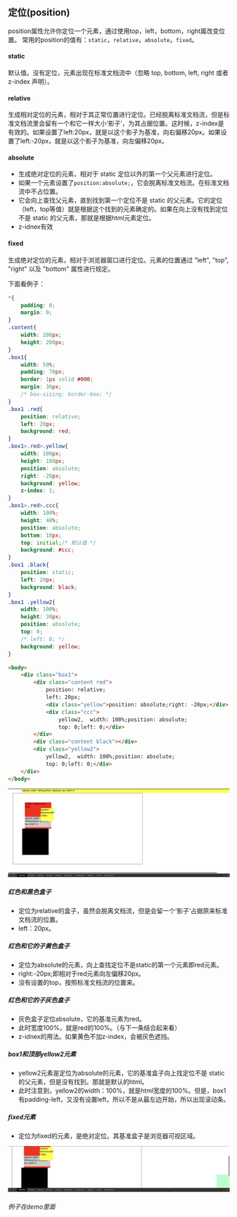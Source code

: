 ## 定位(position)
position属性允许你定位一个元素，通过使用top，left，bottom，right属改变位置。
常用的position的值有：``static``，``relative``，``absolute``，``fixed``。

#### static
默认值。没有定位，元素出现在标准文档流中（忽略 top, bottom, left, right 或者 z-index 声明）。

#### relative
生成相对定位的元素，相对于其正常位置进行定位。已经脱离标准文档流，但是标准文档流里会留有一个和它一样大小‘影子’，为其占据位置。这时候，z-index是有效的。如果设置了left:20px，就是以这个影子为基准，向右偏移20px。如果设置了left:-20px，就是以这个影子为基准，向左偏移20px。

#### absolute
+ 生成绝对定位的元素，相对于 static 定位以外的第一个父元素进行定位。
+ 如果一个元素设置了``position:absolute;``，它会脱离标准文档流。在标准文档流中不占位置。
+ 它会向上查找父元素，直到找到第一个定位不是 static 的父元素。它的定位（left，top等值）就是根据这个找到的元素确定的。如果在向上没有找到定位不是 static 的父元素，那就是根据html元素定位。
+ z-idnex有效

#### fixed
生成绝对定位的元素，相对于浏览器窗口进行定位。元素的位置通过 "left", "top", "right" 以及 "bottom" 属性进行规定。

下面看例子：
```css
*{
    padding: 0;
    margin: 0;
}
.content{
    width: 200px;
    height: 200px;
}
.box1{
    width: 50%;
    padding: 70px;
    border: 1px solid #000;
    margin: 30px;
    /* box-sizing: border-box; */
}
.box1 .red{
    position: relative;
    left: 20px;
    background: red;
}
.box1>.red>.yellow{
    width: 100px;
    height: 100px;
    position: absolute;
    right: -20px;
    background: yellow;
    z-index: 1;
}
.box1>.red>.ccc{
    width: 100%;
    height: 40%;
    position: absolute;
    bottom: 10px;
    top: initial;/* 默认值 */
    background: #ccc;
}
.box1 .black{
    position: static;
    left: 20px;
    background: black;
}
.box1 .yellow2{
    width: 100%;
    height: 30px;
    position: absolute;
    top: 0;
    /* left: 0; */
    background: yellow;
} 
```
```html
<body>
    <div class="box1">
        <div class="content red">
            position: relative;
            left: 20px;
            <div class="yellow">position: absolute;right: -20px;</div>
            <div class="ccc"> 
                yellow2,  width: 100%;position: absolute;
                top: 0;left: 0;</div>
        </div>
        <div class="content black"></div>
        <div class="yellow2"> 
            yellow2,  width: 100%;position: absolute;
            top: 0;left: 0;</div>
    </div>
</body>
```
![position_demo](../../Images/css/position/position_demo.png)

##### 红色和黑色盒子
+ 定位为relative的盒子，虽然会脱离文档流，但是会留一个‘影子’占据原来标准文档流的位置。
+ left：20px。

##### 红色和它的子黄色盒子
+ 定位为absolute的元素，向上查找定位不是static的第一个元素即red元素。
+ right:-20px;即相对于red元素向左偏移20px。
+ 没有设置的top，按照标准文档流的位置来。

##### 红色和它的子灰色盒子
+ 灰色盒子定位absolute，它的基准元素为red。
+ 此时宽度100%，就是red的100%。（与下一条结合起来看）
+ z-idnex的用法。如果黄色不加z-index，会被灰色遮挡。

##### box1和顶部yellow2元素
+ yellow2元素是定位为absolute的元素，它的基准盒子向上找定位不是 static 的父元素，但是没有找到。那就是默认的html。
+ 此时注意到，yellow2的width：100%，就是html宽度的100%。但是，box1有padding-left，又没有设置left，所以不是从最左边开始，所以出现滚动条。

##### fixed元素
+ 定位为fixed的元素，是绝对定位。其基准盒子是浏览器可视区域。

![position_fixed_demo](../../Images/css/position/position_fixed_demo.png)

###### 例子在demo里面


